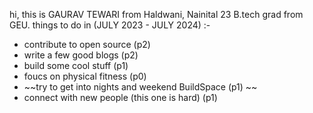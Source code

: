 hi, this is GAURAV TEWARI  from Haldwani, Nainital 
23 B.tech grad from GEU.
things to do in (JULY 2023 - JULY 2024) :- 
- contribute to open source (p2)
- write a few good blogs (p2)
- build some cool stuff (p1)
- foucs on physical fitness (p0)
- ~~try to get into nights and weekend BuildSpace (p1) ~~
- connect with new people (this one is hard) (p1)
  
